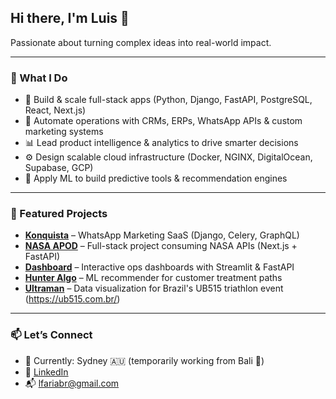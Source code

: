 ## Hi there, I'm Luis 👋

Passionate about turning complex ideas into real-world impact.

---

### 💼 What I Do

- 🧠 Build & scale full-stack apps (Python, Django, FastAPI, PostgreSQL, React, Next.js)
- 💬 Automate operations with CRMs, ERPs, WhatsApp APIs & custom marketing systems
- 📊 Lead product intelligence & analytics to drive smarter decisions
- ⚙️ Design scalable cloud infrastructure (Docker, NGINX, DigitalOcean, Supabase, GCP)
- 🧪 Apply ML to build predictive tools & recommendation engines

---

### 📌 Featured Projects

- **[Konquista](https://github.com/lfariabr/konquista)** – WhatsApp Marketing SaaS (Django, Celery, GraphQL)
- **[NASA APOD](https://github.com/lfariabr/nasa-react)** – Full-stack project consuming NASA APIs (Next.js + FastAPI)
- **[Dashboard](https://github.com/lfariabr/dash-mkt-pc)** – Interactive ops dashboards with Streamlit & FastAPI
- **[Hunter Algo](https://github.com/lfariabr/django-hunter)** – ML recommender for customer treatment paths
- **[Ultraman](https://github.com/lfariabr/ultraman)** – Data visualization for Brazil's UB515 triathlon event (https://ub515.com.br/)

---

### 📫 Let’s Connect

- 📍 Currently: Sydney 🇦🇺 (temporarily working from Bali 🌴)  
- 💼 [LinkedIn](https://linkedin.com/in/lfariabr)  
- 📬 lfariabr@gmail.com
